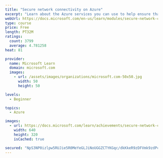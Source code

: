 ```yaml
---
title: "Secure network connectivity on Azure"
excerpt: "Learn about the Azure services you can use to help ensure that your network is safe, secure, and trusted."
webUrl: https://docs.microsoft.com/en-us/learn/modules/secure-network-connectivity-azure/
type: course
price: Free
length: PT32M
ratings:
  count: 3799
  average: 4.781258
heat: 81

provider:
  name: Microsoft Learn
  domain: microsoft.com
  images:
    - url: /assets/images/organizations/microsoft.com-50x50.jpg
      width: 50
      height: 50

levels:
  - Beginner

topics:
  - Azure

images:
  - url: https://docs.microsoft.com/learn/achievements/secure-network-connectivity-social.png
    width: 640
    height: 320
    isCached: true

secured: "NpS3NP0izlpw5RUJie5R0MeYeGLJiNoUGGZCTYKGqc/dkKkeR9zDFVmk9zdPcSb/DgyCKjD4ilY3wBpT7rtvgZ468bdDKtcn8U2Ld5U4sg5AumGXExHKRiSO9zoIhMk/c0TyBJZfe6FjyvUrigiSxDuAVwTEpPSg45BZG/yttvlqihvVhCIxLzkzQFgBRy9/MgA7aLF0h0jQu7ujcszqvykmW18/wm0IGz29FNDl5pMDZKG2J4kV0OFPuViaCn20M1kmQTD6BMRXar4f8PH/9f1QwlM0akbhA/2KiyvR2ZmohV/eCbmPMRjNSF//h1JkHAF6jLnn62hKeMxc25qiDKL78UNaHz2v6wFN+UN/EroHwuwlUhHYgOdnncvR03SuekBEhY0gE6QwebEHK4o1RVrXp1uyOmqo3+yG2IVVDqo=;dX7NhQzIVEPjm2pHghquEA=="
---
```


